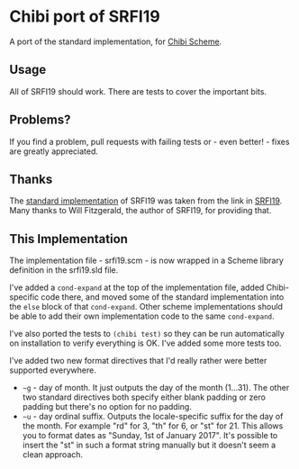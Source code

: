# Chibi port of SRFI19

A port of the standard implementation, for [Chibi Scheme](http://synthcode.com/wiki/chibi-scheme).

## Usage

All of SRFI19 should work. There are tests to cover the important bits.

## Problems?

If you find a problem, pull requests with failing tests or - even better! - fixes are greatly appreciated.

## Thanks

The [standard implementation](https://srfi.schemers.org/srfi-19/srfi-19.scm) of SRFI19 was taken from the link in [SRFI19](https://srfi.schemers.org/srfi-19/srfi-19.html). Many thanks to Will Fitzgerald, the author of SRFI19, for providing that.

## This Implementation

The implementation file - srfi19.scm - is now wrapped in a Scheme library definition in the srfi19.sld file.

I've added a `cond-expand` at the top of the implementation file, added Chibi-specific code there, and moved some of the standard implementation into the `else` block of that `cond-expand`. Other scheme implementations should be able to add their own implementation code to the same `cond-expand`.

I've also ported the tests to `(chibi test)` so they can be run automatically on installation to verify everything is OK. I've added some more tests too.

I've added two new format directives that I'd really rather were better supported everywhere.
* `~g` - day of month. It just outputs the day of the month (1...31). The other two standard directives both specify either blank padding or zero padding but there's no option for no padding.
* `~u` - day ordinal suffix. Outputs the locale-specific suffix for the day of the month. For example "rd" for 3, "th" for 6, or "st" for 21. This allows you to format dates as "Sunday, 1st of January 2017". It's possible to insert the "st" in such a format string manually but it doesn't seem a clean approach.
